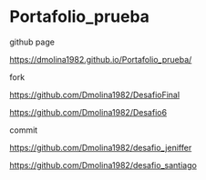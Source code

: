 # Portafolio_prueba

github page

https://dmolina1982.github.io/Portafolio_prueba/

fork

https://github.com/Dmolina1982/DesafioFinal

https://github.com/Dmolina1982/Desafio6

commit 

https://github.com/Dmolina1982/desafio_jeniffer

https://github.com/Dmolina1982/desafio_santiago
